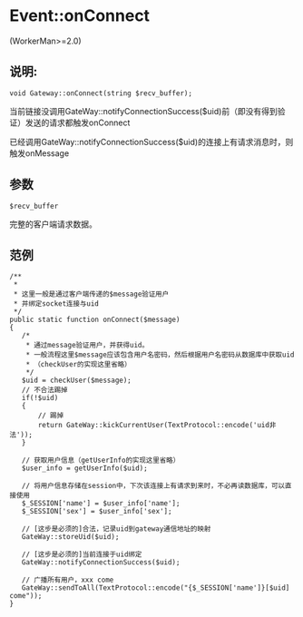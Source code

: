 # Event::onConnect
(WorkerMan>=2.0)

## 说明:
```
void Gateway::onConnect(string $recv_buffer);
```

当前链接没调用GateWay::notifyConnectionSuccess($uid)前（即没有得到验证）发送的请求都触发onConnect

已经调用GateWay::notifyConnectionSuccess($uid)的连接上有请求消息时，则触发onMessage

## 参数
``` $recv_buffer ```

完整的客户端请求数据。

## 范例

```
/**
 *
 * 这里一般是通过客户端传递的$message验证用户
 * 并绑定socket连接与uid
 */
public static function onConnect($message)
{
   /*
    * 通过message验证用户，并获得uid。
    * 一般流程这里$message应该包含用户名密码，然后根据用户名密码从数据库中获取uid
    * （checkUser的实现这里省略）
    */
   $uid = checkUser($message);
   // 不合法踢掉
   if(!$uid)
   {
       // 踢掉
       return GateWay::kickCurrentUser(TextProtocol::encode('uid非法'));
   }

   // 获取用户信息（getUserInfo的实现这里省略）
   $user_info = getUserInfo($uid);

   // 将用户信息存储在session中，下次该连接上有请求到来时，不必再读数据库，可以直接使用
   $_SESSION['name'] = $user_info['name'];
   $_SESSION['sex'] = $user_info['sex'];

   // [这步是必须的]合法，记录uid到gateway通信地址的映射
   GateWay::storeUid($uid);

   // [这步是必须的]当前连接于uid绑定
   GateWay::notifyConnectionSuccess($uid);

   // 广播所有用户，xxx come
   GateWay::sendToAll(TextProtocol::encode("{$_SESSION['name']}[$uid] come"));
}
```
